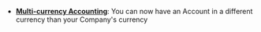 - **[Multi-currency Accounting](https://capkpi.com/docs/user/guides/accounts/multi-currency-accounting)**: You can now have an Account in a different currency than your Company's currency
